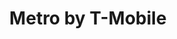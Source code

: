 ---
title: "Metro by T-Mobile"
url: /portland/metro-by-t-mobile-southeast-182nd-avenue/
shop: Handy
---